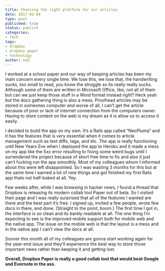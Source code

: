 ```yaml
---
title: Choosing the right platform for our articles
date: 2017-02-04
type: post
published: true
status: publish
categories:
- Tech
tags:
- dropbox
- dropbox paper
- technology
author: ned
---
```

<p>I worked at a school paper and our way of keeping articles has been my main concern every single time. We lose this, we lose that, the handwriting sucks, too small to read, you know the struggle so its really really sucks. Although some of them are written in Microsoft Office, like, not all of them but can we just keep those stuff in a Word format instead right? Heck yeah but the docx gathering thing is also a mess. Proofread articles may be stored in someones computer and worse of all, I can&rsquo;t get the article because of poor or lack of internet connection from the computers owner. Having to store content on the web is my dream as it is allow us to access it easily. </p>
<p>
I decided to build the app on my own. It&rsquo;s a Rails app called &ldquo;NeoPluma&rdquo; and it has the features that is very essential when it comes to article management such as text diffs, taga, and etc. The app is really functioning until New Years Eve when I deployed the app to Heroku and it made a mess on my app like the 5xx error resulting to fixing some weird bugs until I surrendered the project because of short free time to fix and also it just can&rsquo;t fucking run the app smoothly. Most of my colleagues whom I informed about this were left disappointed. So I was wasting 3 months for this but at the same time I earned a lot of new things and got finished my first Rails app thats not half-baked at all. Yey. </p>
<p>
Few weeks after, while I was browsing in hacker news, I found a thread that Dropbox is releasing its modern collab tool Paper out of beta. So I visited their page and I was really surprised that all of the features I wanted are there and the best part it&rsquo;s free. I signed up, invited a few people, wrote few docs in there, and done. (Straight to the point, boom.) The first time I got in, the interface is so clean and its barely readable at all. The one thing I&rsquo;m expecting to see is the improved mobile support both for mobile web and the native app. The issue on the mobile web is that the layout is a mess and in the native app I can&rsquo;t view the docs at all. </p>
<p> Sooner this month all of my colleagues are gonna start working again for the year-end issue and they&rsquo;ll experience the best way to store those important news rather than keeping it and getting lost. </p>
<p><b>Overall, Dropbox Paper is really a good collab tool that would beat Google and Evernote in the ass.</b></p>
